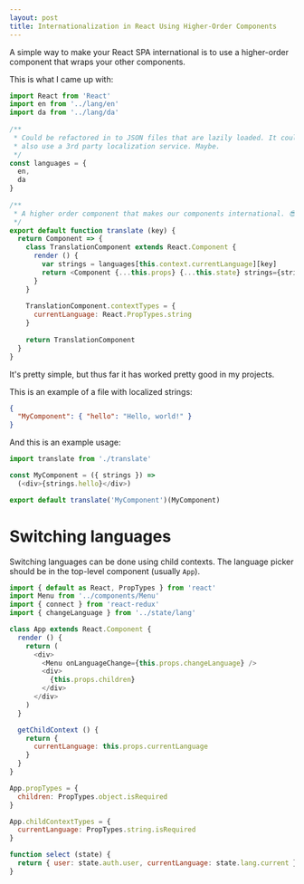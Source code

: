 ```yaml
---
layout: post
title: Internationalization in React Using Higher-Order Components
---
```


A simple way to make your React SPA international is to use a higher-order component that wraps your other components.

This is what I came up with:

```js
import React from 'React'
import en from '../lang/en'
import da from '../lang/da'
​
/**
 * Could be refactored in to JSON files that are lazily loaded. It could
 * also use a 3rd party localization service. Maybe.
 */
const languages = {
  en,
  da
}
​
/**
 * A higher order component that makes our components international. 😎
 */
export default function translate (key) {
  return Component => {
    class TranslationComponent extends React.Component {
      render () {
        var strings = languages[this.context.currentLanguage][key]
        return <Component {...this.props} {...this.state} strings={strings} />
      }
    }
​
    TranslationComponent.contextTypes = {
      currentLanguage: React.PropTypes.string
    }
​
    return TranslationComponent
  }
}
```

It's pretty simple, but thus far it has worked pretty good in my projects.

This is an example of a file with localized strings:

```json
{
  "MyComponent": { "hello": "Hello, world!" }
}
```

And this is an example usage:

```js
import translate from './translate'

const MyComponent = ({ strings }) =>
  (<div>{strings.hello}</div>)

export default translate('MyComponent')(MyComponent)
```

# Switching languages

Switching languages can be done using child contexts. The language picker should be in the top-level component (usually ``App``).

```js
import { default as React, PropTypes } from 'react'
import Menu from '../components/Menu'
import { connect } from 'react-redux'
import { changeLanguage } from '../state/lang'

class App extends React.Component {
  render () {
    return (
      <div>
        <Menu onLanguageChange={this.props.changeLanguage} />
        <div>
          {this.props.children}
        </div>
      </div>
    )
  }

  getChildContext () {
    return {
      currentLanguage: this.props.currentLanguage
    }
  }
}

App.propTypes = {
  children: PropTypes.object.isRequired
}

App.childContextTypes = {
  currentLanguage: PropTypes.string.isRequired
}

function select (state) {
  return { user: state.auth.user, currentLanguage: state.lang.current }
}
```

